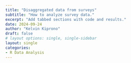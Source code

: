 ```yaml
---
title: "Disaggregated data from surveys"
subtitle: "How to analyze survey data."
excerpt: "Add tabbed sections with code and results."
date: 2024-09-24
author: "Kelvin Kiprono"
draft: false
# layout options: single, single-sidebar
layout: single
categories:
- R Data Analysis
---
```




